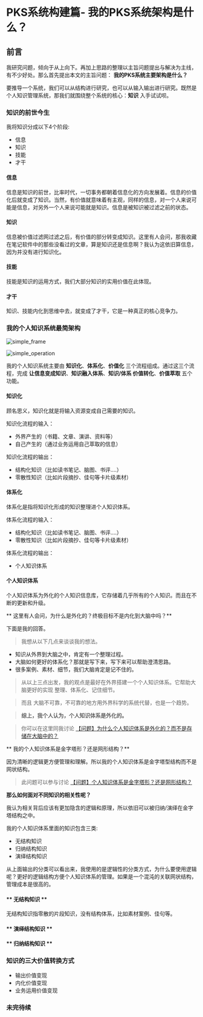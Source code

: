 # PKS系统构建篇- 我的PKS系统架构是什么？

## 前言

我研究问题，倾向于从上向下。再加上思路的整理以主旨问题提出与解决为主线，有不少好处。那么首先提出本文的主旨问题： **我的PKS系统主要架构是什么？**

要推导一个系统，我们可以从结构进行研究，也可以从输入输出进行研究。既然是个人知识管理系统，那我们就围绕整个系统的核心：**知识** 入手试试呗。

### 知识的前世今生
我将知识分成以下4个阶段:

*   信息
*   知识
*   技能
*   才干

#### 信息

信息是知识的前世，比率时代，一切事务都朝着信息化的方向发展着。信息的价值化后就变成了知识。当然，有价值就意味着有主观，同样的信息，对一个人来说可能是信息，对另外一个人来说可能就是知识。信息是被知识被过滤之前的状态。

#### 知识

信息被价值过滤网过滤之后，有价值的部分转变成知识。这里有人会问，那我收藏在笔记软件中的那些没看过的文章，算是知识还是信息啊？我认为这依旧算信息，因为并没有进行知识化。

#### 技能

技能是知识的运用方式，我们大部分知识的实用价值在此体现。

#### 才干

知识、技能内化到思维中去，就变成了才干，它是一种真正的核心竞争力。


### 我的个人知识系统最简架构 ###

![simple_frame](http://7xuaul.com1.z0.glb.clouddn.com/4f6d545f0792f6b69a98110f3dc1ad27.png)

![simple_operation](http://7xuaul.com1.z0.glb.clouddn.com/e41a90a27c0304952a6334a0f1d7aee6.png)

我的个人知识系统主要由 **知识化**、**体系化**、**价值化** 三个流程组成。通过这三个流程，完成 **让信息变成知识**、**知识融入体系**、**知识/体系 价值转化**、**价值萃取** 五个功能。

#### 知识化
顾名思义，知识化就是将输入资源变成自己需要的知识。

知识化流程的输入：
* 外界产生的（书籍、文章、演讲、资料等）
* 自己产生的（通过业务运用自己萃取的信息）

知识化流程的输出：
* 结构化知识（比如读书笔记、脑图、书评....）
* 零散性知识（比如片段摘抄、佳句等卡片级素材）

#### 体系化
体系化是指将知识化形成的知识整理进个人知识体系。

体系化流程的输入：
* 结构化知识（比如读书笔记、脑图、书评....）
* 零散性知识（比如片段摘抄、佳句等卡片级素材）

体系化流程的输出：
* 个人知识体系

#### 个人知识体系
个人知识体系为外化的个人知识信息库，它存储着几乎所有的个人知识。而且在不断的更新和升级。

** 这里有人会问，为什么是外化的？终极目标不是内化到大脑中吗？**

下面是我的回答。
> 我想从以下几点来谈谈我的想法。
* 知识从外界到大脑之中，肯定有一个整理过程。
* 大脑如何更好的体系化？那就是写下来，写下来可以帮助澄清思路。
* 很多案例、素材、细节，我们大脑肯定是记不住的。

> 从以上三点出发，我的观点是最好在外界搭建一个个人知识体系。它帮助大脑更好的实现 整理、体系化、记住细节。

> 而且 大脑不可靠，不可靠的地方用外界科学的系统代替，也是一个趋势。

> **综上，我个人认为，个人知识体系是外化的。**

> 你可以在这里同我讨论 [【问题】为什么个人知识体系是外化的？而不是存储在大脑中的？][ff989dc4]

  [ff989dc4]: https://github.com/lvtory/PKS/issues/2 "【问题】为什么个人知识体系是外化的？而不是存储在大脑中的？"


** 我的个人知识体系是金字塔形？还是网形结构？**

因为清晰的逻辑更方便管理和理解。所以我的个人知识体系是金字塔型结构而不是网状结构。

 > 此问题可以参与讨论 [【问题】个人知识体系是金字塔形？还是网形结构？][ae3dc46d]

  [ae3dc46d]: https://github.com/lvtory/PKS/issues/1 "【问题】个人知识体系是金字塔形？还是网形结构？"

**那么如何面对不同知识的相关性呢？**

我认为相关背后应该有更加隐含的逻辑和原理，所以依旧可以被归纳/演绎在金字塔结构之中。


我的个人知识体系里面的知识包含三类:
*  无结构知识
* 归纳结构知识
* 演绎结构知识

从上面输出的分类可以看出来，我使用的是逻辑性的分类方式，为什么要使用逻辑呢？更好的逻辑结构方便个人知识体系的管理。如果是一个混沌的关联网状结构，管理成本是很高的。

#### ** 无结构知识 **
 无结构知识指零散的片段知识，没有结构体系，比如素材案例、佳句等。
#### ** 演绎结构知识 **

#### ** 归纳结构知识 **



### 知识的三大价值转换方式

*   输出价值变现
*   内化价值变现
*   业务运用价值变现

### 未完待续
